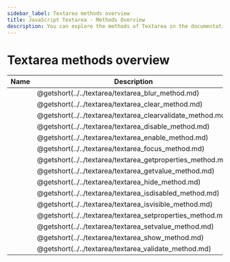 ```yaml
---
sidebar_label: Textarea methods overview
title: JavaScript Textarea - Methods Overview 
description: You can explore the methods of Textarea in the documentation of the DHTMLX JavaScript UI library. Browse developer guides and API reference, try out code examples and live demos, and download a free 30-day evaluation version of DHTMLX Suite 7.
---
```


# Textarea methods overview

| Name                                                   | Description                                                   |
| ----------------------------------------------------- | ------------------------------------------------------------ |
| [](../../textarea/textarea_blur_method.md)          | @getshort(../../textarea/textarea_blur_method.md)          |
| [](../../textarea/textarea_clear_method.md)         | @getshort(../../textarea/textarea_clear_method.md)         |
| [](../../textarea/textarea_clearvalidate_method.md) | @getshort(../../textarea/textarea_clearvalidate_method.md) |
| [](../../textarea/textarea_disable_method.md)       | @getshort(../../textarea/textarea_disable_method.md)       |
| [](../../textarea/textarea_enable_method.md)        | @getshort(../../textarea/textarea_enable_method.md)        |
| [](../../textarea/textarea_focus_method.md)         | @getshort(../../textarea/textarea_focus_method.md)         |
| [](../../textarea/textarea_getproperties_method.md) | @getshort(../../textarea/textarea_getproperties_method.md) |
| [](../../textarea/textarea_getvalue_method.md)      | @getshort(../../textarea/textarea_getvalue_method.md)      |
| [](../../textarea/textarea_hide_method.md)          | @getshort(../../textarea/textarea_hide_method.md)          |
| [](../../textarea/textarea_isdisabled_method.md)    | @getshort(../../textarea/textarea_isdisabled_method.md)    |
| [](../../textarea/textarea_isvisible_method.md)     | @getshort(../../textarea/textarea_isvisible_method.md)     |
| [](../../textarea/textarea_setproperties_method.md) | @getshort(../../textarea/textarea_setproperties_method.md) |
| [](../../textarea/textarea_setvalue_method.md)      | @getshort(../../textarea/textarea_setvalue_method.md)      |
| [](../../textarea/textarea_show_method.md)          | @getshort(../../textarea/textarea_show_method.md)          |
| [](../../textarea/textarea_validate_method.md)      | @getshort(../../textarea/textarea_validate_method.md)      |